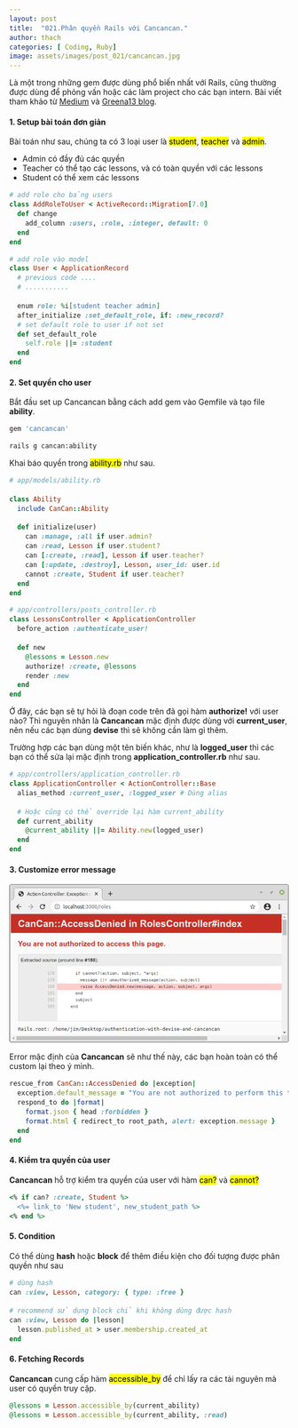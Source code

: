 ```yaml
---
layout: post
title:  "021.Phân quyền Rails với Cancancan."
author: thach
categories: [ Coding, Ruby]
image: assets/images/post_021/cancancan.jpg
---
```

Là một trong những gem được dùng phổ biến nhất với Rails, cũng thường được dùng để phỏng vấn hoặc các làm project cho các bạn intern. Bài viết tham khảo từ [Medium](https://medium.com/@learnwithalfred/rails-7-authorization-with-cancancan-gem-f3a29c01b3bd) và [Greena13 blog](https://greena13.github.io/blog/2019/07/12/cancancan-cheatsheet/).

#### 1. Setup bài toán đơn giản
Bài toán như sau, chúng ta có 3 loại user là <mark>student</mark>, <mark>teacher</mark> và <mark>admin</mark>.
- Admin có đầy đủ các quyền
- Teacher có thể tạo các lessons, và có toàn quyền với các lessons
- Student có thể xem các lessons

```ruby
# add role cho bảng users
class AddRoleToUser < ActiveRecord::Migration[7.0]
  def change
    add_column :users, :role, :integer, default: 0
  end
end
```
```ruby
# add role vào model
class User < ApplicationRecord
  # previous code ....
  # ...........

  enum role: %i[student teacher admin]
  after_initialize :set_default_role, if: :new_record?
  # set default role to user if not set
  def set_default_role
    self.role ||= :student
  end
end
```

#### 2. Set quyền cho user
Bắt đầu set up Cancancan bằng cách add gem vào Gemfile và tạo file **ability**.
```ruby
gem 'cancancan'
```
```sh
rails g cancan:ability
```
Khai báo quyền trong <mark>ability.rb</mark> như sau.
```ruby
# app/models/ability.rb

class Ability
  include CanCan::Ability

  def initialize(user)
    can :manage, :all if user.admin?
    can :read, Lesson if user.student?
    can [:create, :read], Lesson if user.teacher?
    can [:update, :destroy], Lesson, user_id: user.id
    cannot :create, Student if user.teacher?
  end
end
```
```ruby
# app/controllers/posts_controller.rb
class LessonsController < ApplicationController
  before_action :authenticate_user!

  def new
    @lessons = Lesson.new
    authorize! :create, @lessons
    render :new
  end
end
```
Ở đây, các bạn sẽ tự hỏi là đoạn code trên đã gọi hàm **authorize!** với user nào? Thì nguyên nhân là **Cancancan** mặc định được dùng với **current_user**, nên nếu các bạn dùng **devise** thì sẽ không cần làm gì thêm.

Trường hợp các bạn dùng một tên biến khác, như là **logged_user** thì các bạn có thể sửa lại mặc định trong **application_controller.rb** như sau.

```ruby
# app/controllers/application_controller.rb
class ApplicationController < ActionController::Base
  alias_method :current_user, :logged_user # Dùng alias

  # Hoặc cũng có thể override lại hàm current_ability
  def current_ability
    @current_ability ||= Ability.new(logged_user)
  end
end
```

#### 3. Customize error message
![Cancancan default error](/assets/images/post_021/cancancan_error.png "Cancancan Error")

Error mặc định của **Cancancan** sẽ như thế này, các bạn hoàn toàn có thể custom lại theo ý mình.

```ruby
rescue_from CanCan::AccessDenied do |exception|
  exception.default_message = "You are not authorized to perform this task"
  respond_to do |format|
    format.json { head :forbidden }
    format.html { redirect_to root_path, alert: exception.message }
  end
end
```

#### 4. Kiểm tra quyền của user
**Cancancan** hỗ trợ kiểm tra quyền của user với hàm <mark>can?</mark> và <mark>cannot?</mark>

```ruby
<% if can? :create, Student %>
  <%= link_to 'New student', new_student_path %>
<% end %>
```

#### 5. Condition
Có thể dùng **hash** hoặc **block** để thêm điều kiện cho đối tượng được phân quyền như sau

```ruby
# dùng hash
can :view, Lesson, category: { type: :free }

# recommend sử dụng block chỉ khi không dùng được hash
can :view, Lesson do |lesson|
  lesson.published_at > user.membership.created_at
end
```

#### 6. Fetching Records
**Cancancan** cung cấp hàm <mark>accessible_by</mark> để chỉ lấy ra các tài nguyên mà user có quyền truy cập.
```ruby
@lessons = Lesson.accessible_by(current_ability)
@lessons = Lesson.accessible_by(current_ability, :read)
```
